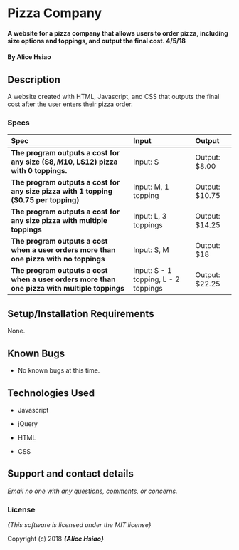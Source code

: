 # Pizza Company

#### A website for a pizza company that allows users to order pizza, including size options and toppings, and output the final cost. 4/5/18

#### By **Alice Hsiao**

## Description

A website created with HTML, Javascript, and CSS that outputs the final cost after the user enters their pizza order.


### Specs
| Spec | Input | Output |
| :-------------     | :------------- | :------------- |
| **The program outputs a cost for any size (S$8, M$10, L$12) pizza with 0 toppings.** | Input: S | Output: $8.00 |
| **The program outputs a cost for any size pizza with 1 topping ($0.75 per topping)** | Input: M, 1 topping | Output: $10.75 |
| **The program outputs a cost for any size pizza with multiple toppings** | Input: L, 3 toppings | Output: $14.25 |
| **The program outputs a cost when a user orders more than one pizza with no toppings** | Input: S, M | Output: $18 |
| **The program outputs a cost when a user orders more than one pizza with multiple toppings**| Input: S - 1 topping, L - 2 toppings | Output: $22.25 |

## Setup/Installation Requirements

None.

## Known Bugs
* No known bugs at this time.

## Technologies Used
* Javascript

* jQuery

* HTML

* CSS

## Support and contact details

_Email no one with any questions, comments, or concerns._

### License

*{This software is licensed under the MIT license}*

Copyright (c) 2018 **_{Alice Hsiao}_**

